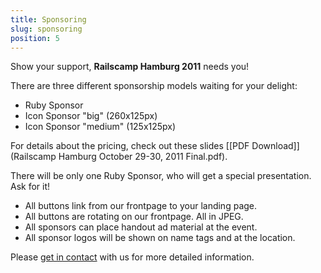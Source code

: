```yaml
---
title: Sponsoring
slug: sponsoring
position: 5
---
```


Show your support, __Railscamp Hamburg 2011__ needs you!

There are three different sponsorship models waiting for your delight:

* Ruby Sponsor
* Icon Sponsor "big" (260x125px)
* Icon Sponsor "medium" (125x125px)

For details about the pricing, check out these slides [[PDF Download]](Railscamp Hamburg October 29-30, 2011 Final.pdf).

There will be only one Ruby Sponsor, who will get a special presentation. Ask for it!

* All buttons link from our frontpage to your landing page.
* All buttons are rotating on our frontpage. All in JPEG.
* All sponsors can place handout ad material at the event.
* All sponsor logos will be shown on name tags and at the location.

Please [get in contact](#contact) with us for more detailed information.
